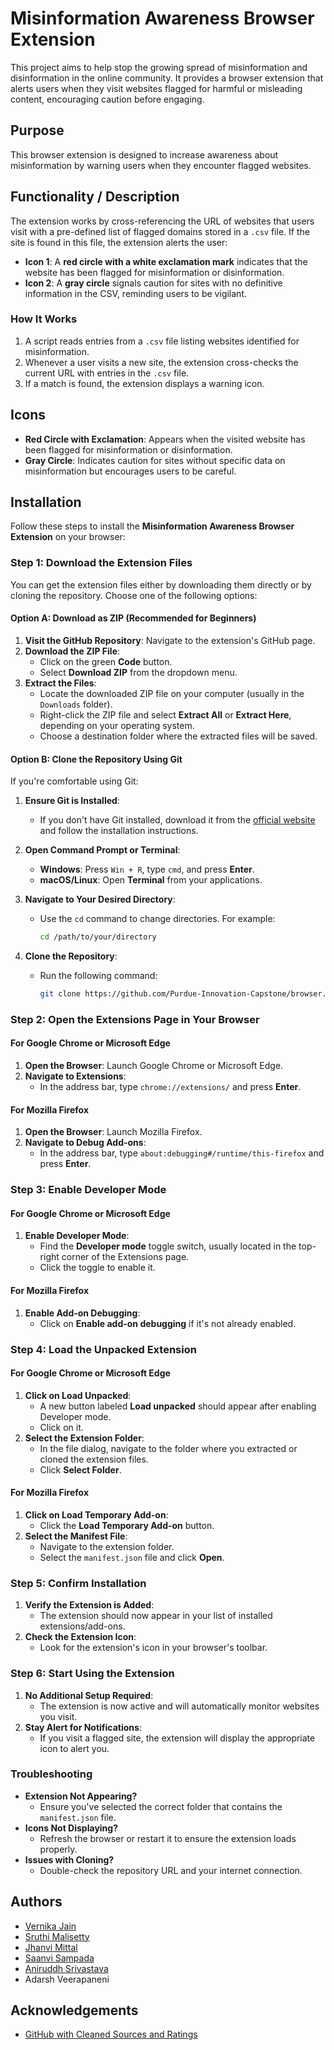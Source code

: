 # Misinformation Awareness Browser Extension

This project aims to help stop the growing spread of misinformation and disinformation in the online community. It provides a browser extension that alerts users when they visit websites flagged for harmful or misleading content, encouraging caution before engaging.

## Purpose

This browser extension is designed to increase awareness about misinformation by warning users when they encounter flagged websites.

## Functionality / Description

The extension works by cross-referencing the URL of websites that users visit with a pre-defined list of flagged domains stored in a `.csv` file. If the site is found in this file, the extension alerts the user:

- **Icon 1**: A **red circle with a white exclamation mark** indicates that the website has been flagged for misinformation or disinformation.
- **Icon 2**: A **gray circle** signals caution for sites with no definitive information in the CSV, reminding users to be vigilant.

### How It Works

1. A script reads entries from a `.csv` file listing websites identified for misinformation.
2. Whenever a user visits a new site, the extension cross-checks the current URL with entries in the `.csv` file.
3. If a match is found, the extension displays a warning icon.

## Icons

- **Red Circle with Exclamation**: Appears when the visited website has been flagged for misinformation or disinformation.
- **Gray Circle**: Indicates caution for sites without specific data on misinformation but encourages users to be careful.

## Installation

Follow these steps to install the **Misinformation Awareness Browser Extension** on your browser:

### Step 1: Download the Extension Files

You can get the extension files either by downloading them directly or by cloning the repository. Choose one of the following options:

#### Option A: Download as ZIP (Recommended for Beginners)

1. **Visit the GitHub Repository**: Navigate to the extension's GitHub page.
2. **Download the ZIP File**:
   - Click on the green **Code** button.
   - Select **Download ZIP** from the dropdown menu.
3. **Extract the Files**:
   - Locate the downloaded ZIP file on your computer (usually in the `Downloads` folder).
   - Right-click the ZIP file and select **Extract All** or **Extract Here**, depending on your operating system.
   - Choose a destination folder where the extracted files will be saved.

#### Option B: Clone the Repository Using Git

If you're comfortable using Git:

1. **Ensure Git is Installed**:
   - If you don't have Git installed, download it from the [official website](https://git-scm.com/downloads) and follow the installation instructions.
2. **Open Command Prompt or Terminal**:
   - **Windows**: Press `Win + R`, type `cmd`, and press **Enter**.
   - **macOS/Linux**: Open **Terminal** from your applications.
3. **Navigate to Your Desired Directory**:
   - Use the `cd` command to change directories. For example:

     ```bash
     cd /path/to/your/directory
     ```

4. **Clone the Repository**:
   - Run the following command:

     ```bash
     git clone https://github.com/Purdue-Innovation-Capstone/browser.git
     ```

### Step 2: Open the Extensions Page in Your Browser

#### For Google Chrome or Microsoft Edge

1. **Open the Browser**: Launch Google Chrome or Microsoft Edge.
2. **Navigate to Extensions**:
   - In the address bar, type `chrome://extensions/` and press **Enter**.

#### For Mozilla Firefox

1. **Open the Browser**: Launch Mozilla Firefox.
2. **Navigate to Debug Add-ons**:
   - In the address bar, type `about:debugging#/runtime/this-firefox` and press **Enter**.

### Step 3: Enable Developer Mode

#### For Google Chrome or Microsoft Edge

1. **Enable Developer Mode**:
   - Find the **Developer mode** toggle switch, usually located in the top-right corner of the Extensions page.
   - Click the toggle to enable it.

#### For Mozilla Firefox

1. **Enable Add-on Debugging**:
   - Click on **Enable add-on debugging** if it's not already enabled.

### Step 4: Load the Unpacked Extension

#### For Google Chrome or Microsoft Edge

1. **Click on Load Unpacked**:
   - A new button labeled **Load unpacked** should appear after enabling Developer mode.
   - Click on it.
2. **Select the Extension Folder**:
   - In the file dialog, navigate to the folder where you extracted or cloned the extension files.
   - Click **Select Folder**.

#### For Mozilla Firefox

1. **Click on Load Temporary Add-on**:
   - Click the **Load Temporary Add-on** button.
2. **Select the Manifest File**:
   - Navigate to the extension folder.
   - Select the `manifest.json` file and click **Open**.

### Step 5: Confirm Installation

1. **Verify the Extension is Added**:
   - The extension should now appear in your list of installed extensions/add-ons.
2. **Check the Extension Icon**:
   - Look for the extension's icon in your browser's toolbar.

### Step 6: Start Using the Extension

1. **No Additional Setup Required**:
   - The extension is now active and will automatically monitor websites you visit.
2. **Stay Alert for Notifications**:
   - If you visit a flagged site, the extension will display the appropriate icon to alert you.

### Troubleshooting

- **Extension Not Appearing?**
  - Ensure you've selected the correct folder that contains the `manifest.json` file.
- **Icons Not Displaying?**
  - Refresh the browser or restart it to ensure the extension loads properly.
- **Issues with Cloning?**
  - Double-check the repository URL and your internet connection.

## Authors

- [Vernika Jain](https://github.com/vernikaj)
- [Sruthi Malisetty](https://github.com/sruthi120304)
- [Jhanvi Mittal](https://github.com/jmittal392)
- [Saanvi Sampada](https://github.com/ksampada23)
- [Aniruddh Srivastava](https://github.com/Noir01)
- Adarsh Veerapaneni

## Acknowledgements

- [GitHub with Cleaned Sources and Ratings](https://github.com/JanaLasser/misinformation_domains/tree/main)
